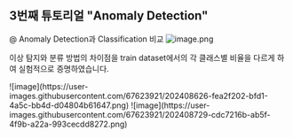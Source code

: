 ## 3번째 튜토리얼 "Anomaly Detection"

@ Anomaly Detection과 Classification 비교
![image.png](attachment:image.png)

이상 탐지와 분류 방법의 차이점을 train dataset에서의 각 클래스별 비율을 다르게 하여 실험적으로 증명하였습니다. 

<Classification>
![image](https://user-images.githubusercontent.com/67623921/202408626-fea2f202-bfd1-4a5c-bb4d-d04804b61647.png)

<Anomaly Detection>
![image](https://user-images.githubusercontent.com/67623921/202408729-cdc7216b-ab5f-4f9b-a22a-993cecdd8272.png)
